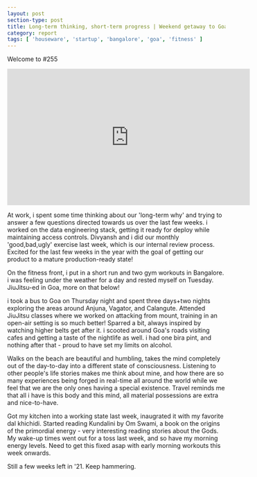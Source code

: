 ```yaml
---
layout: post
section-type: post
title: Long-term thinking, short-term progress | Weekend getaway to Goa! | Report 255
category: report
tags: [ 'houseware', 'startup', 'bangalore', 'goa', 'fitness' ]
---
```


Welcome to #255

<iframe width="560" height="315" src="https://www.youtube.com/embed/nTK0OEAzctM" title="YouTube video player" frameborder="0" allow="accelerometer; autoplay; clipboard-write; encrypted-media; gyroscope; picture-in-picture" allowfullscreen></iframe>

At work, i spent some time thinking about our 'long-term why' and trying to answer a few questions directed towards us over the last few weeks. i worked on the data engineering stack, getting it ready for deploy while maintaining access controls. Divyansh and i did our monthly 'good,bad,ugly' exercise last week, which is our internal review process. Excited for the last few weeks in the year with the goal of getting our product to a mature production-ready state!

On the fitness front, i put in a short run and two gym workouts in Bangalore. i was feeling under the weather for a day and rested myself on Tuesday. JiuJitsu-ed in Goa, more on that below!

i took a bus to Goa on Thursday night and spent three days+two nights exploring the areas around Anjuna, Vagator, and Calangute. Attended JiuJitsu classes where we worked on attacking from mount, training in an open-air setting is so much better! Sparred a bit, always inspired by watching higher belts get after it. i scooted around Goa's roads visiting cafes and getting a taste of the nightlife as well. i had one bira pint, and nothing after that - proud to have set my limits on alcohol.

Walks on the beach are beautiful and humbling, takes the mind completely out of the day-to-day into a different state of consciousness. Listening to other people's life stories makes me think about mine, and how there are so many experiences being forged in real-time all around the world while we feel that we are the only ones having a special existence. Travel reminds me that all i have is this body and this mind, all material possessions are extra and nice-to-have.

Got my kitchen into a working state last week, inaugrated it with my favorite dal khichidi. Started reading Kundalini by Om Swami, a book on the origins of the primordial energy - very interesting reading stories about the Gods. My wake-up times went out for a toss last week, and so have my morning energy levels. Need to get this fixed asap with early morning workouts this week onwards.

Still a few weeks left in '21. Keep hammering.